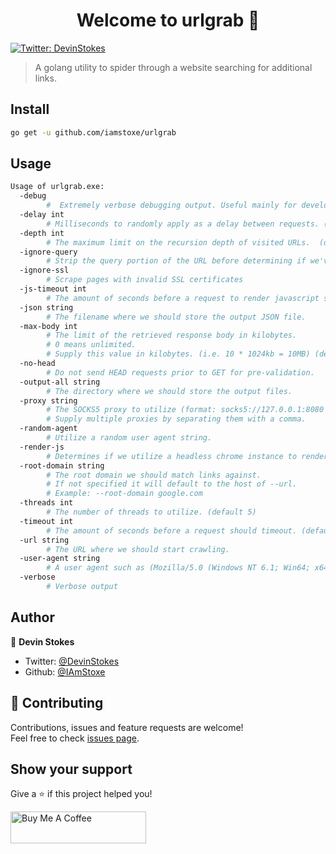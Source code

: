 <h1 align="center">Welcome to urlgrab 👋</h1>
<p>
  <a href="https://twitter.com/DevinStokes" target="_blank">
    <img alt="Twitter: DevinStokes" src="https://img.shields.io/twitter/follow/DevinStokes.svg?style=social" />
  </a>
</p>

> A golang utility to spider through a website searching for additional links.

## Install

```sh
go get -u github.com/iamstoxe/urlgrab
```

## Usage

```bash
Usage of urlgrab.exe:
  -debug
        #  Extremely verbose debugging output. Useful mainly for development.
  -delay int
        # Milliseconds to randomly apply as a delay between requests. (default 2000)
  -depth int
        # The maximum limit on the recursion depth of visited URLs.  (default 2)
  -ignore-query
        # Strip the query portion of the URL before determining if we've visited it yet.
  -ignore-ssl
        # Scrape pages with invalid SSL certificates
  -js-timeout int
        # The amount of seconds before a request to render javascript should timeout. (default 10)
  -json string
        # The filename where we should store the output JSON file.
  -max-body int
        # The limit of the retrieved response body in kilobytes.
        # 0 means unlimited.
        # Supply this value in kilobytes. (i.e. 10 * 1024kb = 10MB) (default 10240)
  -no-head
        # Do not send HEAD requests prior to GET for pre-validation.
  -output-all string
        # The directory where we should store the output files.
  -proxy string
        # The SOCKS5 proxy to utilize (format: socks5://127.0.0.1:8080 OR http://127.0.0.1:8080).
        # Supply multiple proxies by separating them with a comma.
  -random-agent
        # Utilize a random user agent string.
  -render-js
        # Determines if we utilize a headless chrome instance to render javascript.
  -root-domain string
        # The root domain we should match links against.
        # If not specified it will default to the host of --url.
        # Example: --root-domain google.com
  -threads int
        # The number of threads to utilize. (default 5)
  -timeout int
        # The amount of seconds before a request should timeout. (default 10)
  -url string
        # The URL where we should start crawling.
  -user-agent string
        # A user agent such as (Mozilla/5.0 (Windows NT 6.1; Win64; x64; rv:47.0) Gecko/20100101 Firefox/47.0).
  -verbose
        # Verbose output

```

## Author

👤 **Devin Stokes**

* Twitter: [@DevinStokes](https://twitter.com/DevinStokes)
* Github: [@IAmStoxe](https://github.com/IAmStoxe)

## 🤝 Contributing

Contributions, issues and feature requests are welcome!<br />Feel free to check [issues page](https://github.com/IAmStoxe/urlgrab/issue). 

## Show your support

Give a ⭐ if this project helped you!

<a href="https://www.buymeacoffee.com/stoxe" target="_blank"><img src="https://cdn.buymeacoffee.com/buttons/default-white.png" alt="Buy Me A Coffee" style="height: 51px !important;width: 217px !important;" ></a>
